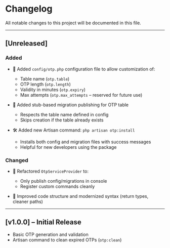 # Changelog

All notable changes to this project will be documented in this file.

---

## [Unreleased]

### Added

- 🎉 Added `config/otp.php` configuration file to allow customization of:

  - Table name (`otp.table`)
  - OTP length (`otp.length`)
  - Validity in minutes (`otp.expiry`)
  - Max attempts (`otp.max_attempts` – reserved for future use)

- 🧱 Added stub-based migration publishing for OTP table

  - Respects the table name defined in config
  - Skips creation if the table already exists

- 🛠️ Added new Artisan command: `php artisan otp:install`
  - Installs both config and migration files with success messages
  - Helpful for new developers using the package

### Changed

- 🔧 Refactored `OtpServiceProvider` to:

  - Only publish config/migrations in console
  - Register custom commands cleanly

- 🧼 Improved code structure and modernized syntax (return types, cleaner paths)

---

## [v1.0.0] – Initial Release

- Basic OTP generation and validation
- Artisan command to clean expired OTPs (`otp:clean`)
